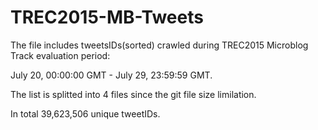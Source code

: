 # TREC2015-MB-Tweets

The file includes tweetsIDs(sorted) crawled during TREC2015 Microblog Track evaluation period: 

July 20, 00:00:00 GMT - July 29, 23:59:59 GMT.

The list is splitted into 4 files since the git file size limilation. 

In total 39,623,506 unique tweetIDs.
